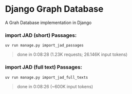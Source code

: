 # Django Graph Database

A Grah Database implementation in Django


### import JAD (short) Passages:
```shell
uv run manage.py import_jad_passages
```

> done in 0:08:28 (1.23K requests; 26.146K input tokens)

### import JAD (full text) Passages:
```shell
uv run manage.py import_jad_full_texts
```

> done in 0:08:26 (~600K input tokens)
